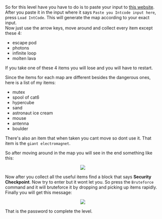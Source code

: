 So for this level have you have to do is to paste your input to [this website](https://mazegame.org/adventofcode/2019/day25/index.html). After you paste it in the input where it says `Paste you Intcode input here`, press `Load IntCode`. This will generate the map according to your exact input.  
Now just use the arrow keys, move around and collect every item except these 4:

- escape pod
- photons
- infinite loop
- molten lava

If you take one of these 4 items you will lose and you will have to restart.

Since the items for each map are different besides the dangerous ones, here is a list of my items:
- mutex
- spool of cat6
- hypercube
- sand
- astronaut ice cream
- mouse
- antenna
- boulder

There's also an item that when taken you cant move so dont use it. That item is  the `giant electromagnet`. 

So after moving around in the map you will see in the end something like this:

<p align="center">

<img src="https://i.imgur.com/3iX3Mge.png">

</p>

Now after you collect all the useful items find a block that says **Security Checkpoint**. Now try to enter but it wont let you. So press the `Bruteforce` command and it will bruteforce it by dropping and picking up items rapidly. Finally you will get this message:

<p align="center">

<img src="https://i.imgur.com/ykbMIFn.png">

</p>

That is the password to complete the level.